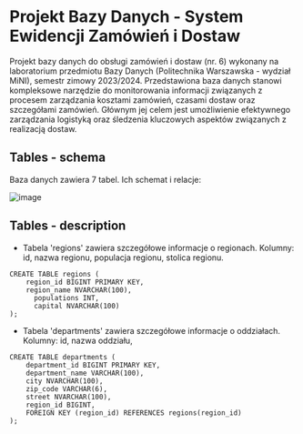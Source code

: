 # Projekt Bazy Danych - System Ewidencji Zamówień i Dostaw
Projekt bazy danych do obsługi zamówień i dostaw (nr. 6) wykonany na laboratorium przedmiotu Bazy Danych (Politechnika Warszawska - wydział MiNI), semestr zimowy 2023/2024. Przedstawiona baza danych stanowi kompleksowe narzędzie do monitorowania informacji związanych z procesem zarządzania kosztami zamówień, czasami dostaw oraz szczegółami zamówień. Głównym jej celem jest umożliwienie efektywnego zarządzania logistyką oraz śledzenia kluczowych aspektów związanych z realizacją dostaw.

## Tables - schema
Baza danych zawiera 7 tabel. Ich schemat i relacje:

![image](https://github.com/klaudiapeciak/BazyDanych_ZamowieniaDostawy/assets/148364888/fe09be09-0244-404f-bedf-6cbbd4f87383)

## Tables - description

* Tabela 'regions' zawiera szczegółowe informacje o regionach. Kolumny: id, nazwa regionu, populacja regionu, stolica regionu.
```
CREATE TABLE regions (
    region_id BIGINT PRIMARY KEY,
    region_name NVARCHAR(100),
	  populations INT,
	  capital NVARCHAR(100)
);
```
* Tabela 'departments' zawiera szczegółowe informacje o oddziałach. Kolumny: id, nazwa oddziału,
```
CREATE TABLE departments (
    department_id BIGINT PRIMARY KEY,
    department_name VARCHAR(100),
    city NVARCHAR(100),
    zip_code VARCHAR(6),
    street NVARCHAR(100),
	region_id BIGINT,
	FOREIGN KEY (region_id) REFERENCES regions(region_id)
);
```
